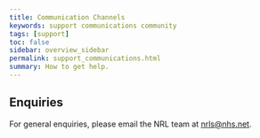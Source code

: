 ```yaml
---
title: Communication Channels
keywords: support communications community
tags: [support]
toc: false
sidebar: overview_sidebar
permalink: support_communications.html
summary: How to get help.
---
```


## Enquiries

For general enquiries, please email the NRL team at [nrls@nhs.net](mailto:nrls@nhs.net).
